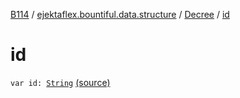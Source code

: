 [B114](../../index.md) / [ejektaflex.bountiful.data.structure](../index.md) / [Decree](index.md) / [id](./id.md)

# id

`var id: `[`String`](https://kotlinlang.org/api/latest/jvm/stdlib/kotlin/-string/index.html) [(source)](https://github.com/ejektaflex/Bountiful/tree/develop/src/main/kotlin/ejektaflex/bountiful/data/structure/Decree.kt#L15)